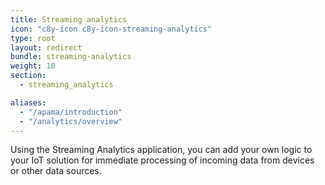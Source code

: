 ```yaml
---
title: Streaming analytics
icon: "c8y-icon c8y-icon-streaming-analytics"
type: root
layout: redirect
bundle: streaming-analytics
weight: 10
section:
  - streaming_analytics

aliases:
  - "/apama/introduction"
  - "/analytics/overview"
---
```


Using the Streaming Analytics application, you can add your own logic to your IoT solution for immediate processing of incoming data from devices or other data sources.
